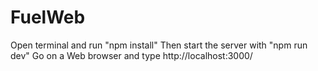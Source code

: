 # FuelWeb
Open terminal and run "npm install"
Then start the server with "npm run dev"
Go on a Web browser and type http://localhost:3000/
